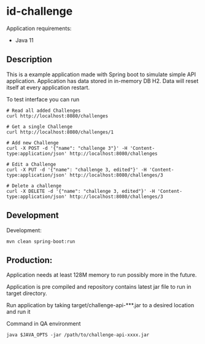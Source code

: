 # id-challenge

Application requirements:
- Java 11

## Description

This is a example application made with Spring boot to simulate simple API application.
Application has data stored in in-memory DB H2. Data will reset itself at every application restart.

To test interface you can run 

```
# Read all added Challenges
curl http://localhost:8080/challenges

# Get a single Challenge
curl http://localhost:8080/challenges/1

# Add new Challenge
curl -X POST -d '{"name": "challenge 3"}' -H 'Content-type:application/json' http://localhost:8080/challenges

# Edit a Challenge
curl -X PUT -d '{"name": "challenge 3, edited"}' -H 'Content-type:application/json' http://localhost:8080/challenges/3

# Delete a challenge
curl -X DELETE -d '{"name": "challenge 3, edited"}' -H 'Content-type:application/json' http://localhost:8080/challenges/3
```

## Development

Development:
```
mvn clean spring-boot:run
```

## Production:
Application needs at least 128M memory to run possibly more in the future. 

Application is pre compiled and repository contains latest jar file to run in target directory.

Run application by taking target/challenge-api-***.jar to a desired location and run it

Command in QA environment
```
java $JAVA_OPTS -jar /path/to/challenge-api-xxxx.jar
```
